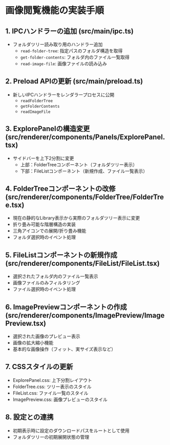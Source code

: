 # 画像閲覧機能の実装手順

## 1. IPCハンドラーの追加 (src/main/ipc.ts)
- フォルダツリー読み取り用のハンドラー追加
  - `read-folder-tree`: 指定パスのフォルダ構造を取得
  - `get-folder-contents`: フォルダ内のファイル一覧取得
  - `read-image-file`: 画像ファイルの読み込み

## 2. Preload APIの更新 (src/main/preload.ts)
- 新しいIPCハンドラーをレンダラープロセスに公開
  - `readFolderTree`
  - `getFolderContents`
  - `readImageFile`

## 3. ExplorePanelの構造変更 (src/renderer/components/Panels/ExplorePanel.tsx)
- サイドバーを上下2分割に変更
  - 上部：FolderTreeコンポーネント（フォルダツリー表示）
  - 下部：FileListコンポーネント（新規作成、ファイル一覧表示）

## 4. FolderTreeコンポーネントの改修 (src/renderer/components/FolderTree/FolderTree.tsx)
- 現在の静的なLibrary表示から実際のフォルダツリー表示に変更
- 折り畳み可能な階層構造の実装
- 三角アイコンでの展開/折り畳み機能
- フォルダ選択時のイベント処理

## 5. FileListコンポーネントの新規作成 (src/renderer/components/FileList/FileList.tsx)
- 選択されたフォルダ内のファイル一覧表示
- 画像ファイルのみフィルタリング
- ファイル選択時のイベント処理

## 6. ImagePreviewコンポーネントの作成 (src/renderer/components/ImagePreview/ImagePreview.tsx)
- 選択された画像のプレビュー表示
- 画像の拡大縮小機能
- 基本的な画像操作（フィット、実サイズ表示など）

## 7. CSSスタイルの更新
- ExplorePanel.css: 上下分割レイアウト
- FolderTree.css: ツリー表示のスタイル
- FileList.css: ファイル一覧のスタイル
- ImagePreview.css: 画像プレビューのスタイル

## 8. 設定との連携
- 初期表示時に設定のダウンロードパスをルートとして使用
- フォルダツリーの初期展開状態の管理